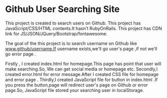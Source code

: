 # Github User Searching Site
This project is created to search users on Github.
This project has JavaScript/CSS/HTML contents.It hasn't RubyOnRails.
This project has CDN link for JS/JSON/JQuery/Bootstrap/fontawesome.

The goal of the this project is to search username on Github like www.github/username.If username exists,we'll go user's page ,if not we'll go error page .

Firstly , I created index.html for homepage.This page has point that user will make searching.So, We can get social media or homepage etc.
Secondly,I created error.html for error message.After I created CSS file for homepage and error page .
Thirdly,I created JavaScript file for button in index.html .If you press the button,page will redirect user's page on Github or error page.So, JavaScript file stored your searching user in localStorage.
